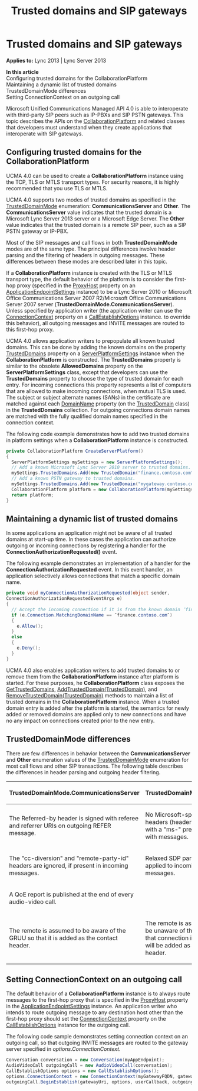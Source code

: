 ﻿---
title: Trusted domains and SIP gateways
TOCTitle: Trusted domains and SIP gateways
ms:assetid: 924e3808-eb50-4b25-afd1-818744f2b8e3
ms:mtpsurl: https://msdn.microsoft.com/en-us/library/Dn466047(v=office.15)
ms:contentKeyID: 57103040
ms.date: 07/25/2014
mtps_version: v=office.15
dev_langs:
- csharp
---

# Trusted domains and SIP gateways


**Applies to:** Lync 2013 | Lync Server 2013

**In this article**  
Configuring trusted domains for the CollaborationPlatform  
Maintaining a dynamic list of trusted domains  
TrustedDomainMode differences  
Setting ConnectionContext on an outgoing call  

Microsoft Unified Communications Managed API 4.0 is able to interoperate with third-party SIP peers such as IP-PBXs and SIP PSTN gateways. This topic describes the APIs on the [CollaborationPlatform](https://msdn.microsoft.com/en-us/library/hh385176\(v=office.15\)) and related classes that developers must understand when they create applications that interoperate with SIP gateways.

## Configuring trusted domains for the CollaborationPlatform

UCMA 4.0 can be used to create a **CollaborationPlatform** instance using the TCP, TLS or MTLS transport types. For security reasons, it is highly recommended that you use TLS or MTLS.

UCMA 4.0 supports two modes of trusted domains as specified in the [TrustedDomainMode](https://msdn.microsoft.com/en-us/library/hh381100\(v=office.15\)) enumeration: **CommunicationsServer** and **Other**. The **CommunicationsServer** value indicates that the trusted domain is a Microsoft Lync Server 2013 server or a Microsoft Edge Server. The **Other** value indicates that the trusted domain is a remote SIP peer, such as a SIP PSTN gateway or IP-PBX.

Most of the SIP messages and call flows in both **TrustedDomainMode** modes are of the same type. The principal differences involve header parsing and the filtering of headers in outgoing messages. These differences between these modes are described later in this topic.

If a **CollaborationPlatform** instance is created with the TLS or MTLS transport type, the default behavior of the platform is to consider the first-hop proxy (specified in the [ProxyHost](https://msdn.microsoft.com/en-us/library/hh381683\(v=office.15\)) property on an [ApplicationEndpointSettings](https://msdn.microsoft.com/en-us/library/hh349433\(v=office.15\)) instance) to be a Lync Server 2010 or Microsoft Office Communications Server 2007 R2/Microsoft Office Communications Server 2007 server (**TrustedDomainMode.CommunicationsServer**). Unless specified by application writer (the application writer can use the [ConnectionContext](https://msdn.microsoft.com/en-us/library/hh380911\(v=office.15\)) property on a [CallEstablishOptions](https://msdn.microsoft.com/en-us/library/hh381079\(v=office.15\)) instance. to override this behavior), all outgoing messages and INVITE messages are routed to this first-hop proxy.

UCMA 4.0 allows application writers to prepopulate all known trusted domains. This can be done by adding the known domains on the property [TrustedDomains](https://msdn.microsoft.com/en-us/library/hh348697\(v=office.15\)) property on a [ServerPlatformSettings](https://msdn.microsoft.com/en-us/library/hh382156\(v=office.15\)) instance when the **CollaborationPlatform** is constructed. The **TrustedDomains** property is similar to the obsolete **AllowedDomains** property on the **ServerPlatformSettings** class, except that developers can use the **TrustedDomains** property to choose the type of trusted domain for each entry. For incoming connections this property represents a list of computers that are allowed to make incoming connections, when mutual TLS is used. The subject or subject alternate names (SANs) in the certificate are matched against each [DomainName](https://msdn.microsoft.com/en-us/library/hh384107\(v=office.15\)) property (on the [TrustedDomain](https://msdn.microsoft.com/en-us/library/hh385045\(v=office.15\)) class) in the **TrustedDomains** collection. For outgoing connections domain names are matched with the fully qualified domain names specified in the connection context.

The following code example demonstrates how to add two trusted domains in platform settings when a **CollaborationPlatform** instance is constructed.

```csharp
private CollaborationPlatform CreateServerPlatform()
{
  ServerPlatformSettings mySettings = new ServerPlatformSettings();
  // Add a known Microsoft Lync Server 2010 server to trusted domains.
  mySettings.TrustedDomains.Add(new TrustedDomain("finance.contoso.com")); 
  // Add a known PSTN gateway to trusted domains.
  mySettings.TrustedDomains.Add(new TrustedDomain("mygateway.contoso.com"), TrustedDomainMode.Other); 
  CollaborationPlatform platform = new CollaborationPlatform(mySettings);
  return platform;
}
```

## Maintaining a dynamic list of trusted domains

In some applications an application might not be aware of all trusted domains at start-up time. In these cases the application can authorize outgoing or incoming connections by registering a handler for the **ConnectionAuthorizationRequested()** event.

The following example demonstrates an implementation of a handler for the **ConnectionAuthorizationRequested** event. In this event handler, an application selectively allows connections that match a specific domain name.

```csharp
private void myConnectionAuthorizationRequested(object sender, 
ConnectionAuthorizationRequestedEventArgs e)
{
  // Accept the incoming connection if it is from the known domain ″finance.contoso.com″, otherwise deny it.
  if (e.Connection.MatchingDomainName == ″finance.contoso.com″)
  {
    e.Allow();
  }
  else
  {
    e.Deny();
  }
}
```

UCMA 4.0 also enables application writers to add trusted domains to or remove them from the **CollaborationPlatform** instance after platform is started. For these purposes, he **CollaborationPlatform** class exposes the [GetTrustedDomains](https://msdn.microsoft.com/en-us/library/hh366279\(v=office.15\)), [AddTrustedDomain(TrustedDomain)](https://msdn.microsoft.com/en-us/library/hh383029\(v=office.15\)), and [RemoveTrustedDomain(TrustedDomain)](https://msdn.microsoft.com/en-us/library/hh349579\(v=office.15\)) methods to maintain a list of trusted domains in the **CollaborationPlatform** instance. When a trusted domain entry is added after the platform is started, the semantics for newly added or removed domains are applied only to new connections and have no any impact on connections created prior to the new entry.

## TrustedDomainMode differences

There are few differences in behavior between the **CommunicationsServer** and **Other** enumeration values of the [TrustedDomainMode](https://msdn.microsoft.com/en-us/library/hh381100\(v=office.15\)) enumeration for most call flows and other SIP transactions. The following table describes the differences in header parsing and outgoing header filtering.

<table>
<colgroup>
<col style="width: 50%" />
<col style="width: 50%" />
</colgroup>
<thead>
<tr class="header">
<th><p>TrustedDomainMode.CommunicationsServer</p></th>
<th><p>TrustedDomainMode.Other</p></th>
</tr>
</thead>
<tbody>
<tr class="odd">
<td><p>The Referred-by header is signed with referee and referrer URIs on outgoing REFER message.</p></td>
<td><p>No Microsoft-specific headers (headers starting with a &quot;ms-&quot; prefix ) go out with messages.</p></td>
</tr>
<tr class="even">
<td><p>The &quot;cc-diversion&quot; and &quot;remote-party-id&quot; headers are ignored, if present in incoming messages.</p></td>
<td><p>Relaxed SDP parsing is applied to incoming messages.</p></td>
</tr>
<tr class="odd">
<td><p>A QoE report is published at the end of every audio-video call.</p></td>
<td><p> </p></td>
</tr>
<tr class="even">
<td><p>The remote is assumed to be aware of the GRUU so that it is added as the contact header.</p></td>
<td><p>The remote is assumed to be unaware of the GRUU so that connection information will be added as the contact header.</p></td>
</tr>
</tbody>
</table>


## Setting ConnectionContext on an outgoing call

The default behavior of a **CollaborationPlatform** instance is to always route messages to the first-hop proxy that is specified in the [ProxyHost](https://msdn.microsoft.com/en-us/library/hh381683\(v=office.15\)) property in the [ApplicationEndpointSettings](https://msdn.microsoft.com/en-us/library/hh349433\(v=office.15\)) instance. An application writer who intends to route outgoing message to any destination host other than the first-hop proxy should set the [ConnectionContext](https://msdn.microsoft.com/en-us/library/hh380911\(v=office.15\)) property on the [CallEstablishOptions](https://msdn.microsoft.com/en-us/library/hh381079\(v=office.15\)) instance for the outgoing call.

The following code sample demonstrates setting connection context on an outgoing call, so that outgoing INVITE messages are routed to the gateway server specified in *options.ConnectionContext*.

```csharp
Conversation conversation = new Conversation(myAppEndpoint);
AudioVideoCall outgoingCall = new AudioVideoCall(conversation);
CallEstablishOptions options = new CallEstablishOptions();
options.ConnectionContext = new ConnectionContext(myGatewayFQDN, gatewayPort);
outgoingCall.BeginEstablish(gatewayUri, options, userCallback, outgoingCall);
```

